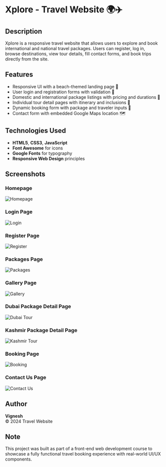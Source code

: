# Xplore - Travel Website 🌍✈️

## Description
Xplore is a responsive travel website that allows users to explore and book international and national travel packages. Users can register, log in, browse destinations, view tour details, fill contact forms, and book trips directly from the site.

## Features
- Responsive UI with a beach-themed landing page 🌊
- User login and registration forms with validation 🔐
- Domestic and international package listings with pricing and durations 🧳
- Individual tour detail pages with itinerary and inclusions 📅
- Dynamic booking form with package and traveler inputs 📝
- Contact form with embedded Google Maps location 🗺️

## Technologies Used
- **HTML5**, **CSS3**, **JavaScript**
- **Font Awesome** for icons
- **Google Fonts** for typography
- **Responsive Web Design** principles

## Screenshots

### Homepage
![Homepage](homepage.png)

### Login Page
![Login](login.png)

### Register Page
![Register](signup.png)

### Packages Page
![Packages](packages.png)

### Gallery Page
![Gallery](gallery.png)

### Dubai Package Detail Page
![Dubai Tour](dubai.png)

### Kashmir Package Detail Page
![Kashmir Tour](kashmir.png)

### Booking Page
![Booking](booking.png)

### Contact Us Page
![Contact Us](contactus.png)

## Author
**Vignesh**  
© 2024 Travel Website

## Note
This project was built as part of a front-end web development course to showcase a fully functional travel booking experience with real-world UI/UX components.
